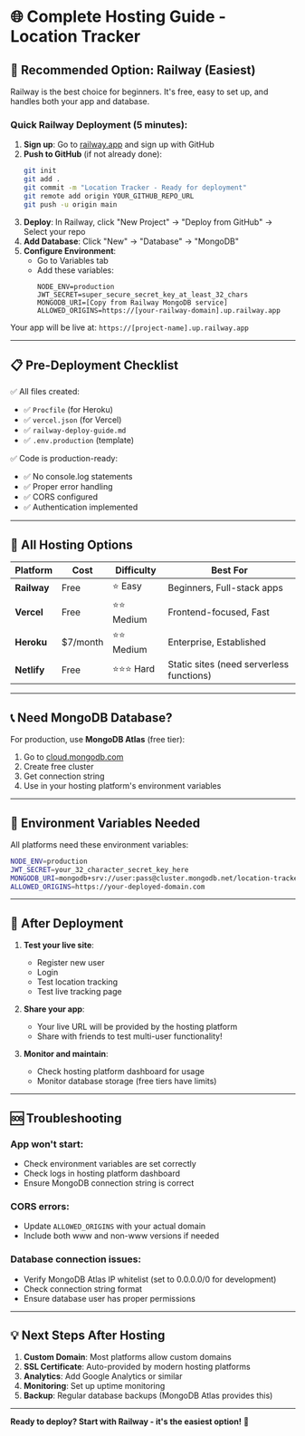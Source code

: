 # 🌐 Complete Hosting Guide - Location Tracker

## 🎯 **Recommended Option: Railway (Easiest)**

Railway is the best choice for beginners. It's free, easy to set up, and handles both your app and database.

### Quick Railway Deployment (5 minutes):

1. **Sign up**: Go to [railway.app](https://railway.app) and sign up with GitHub
2. **Push to GitHub** (if not already done):
   ```bash
   git init
   git add .
   git commit -m "Location Tracker - Ready for deployment"
   git remote add origin YOUR_GITHUB_REPO_URL
   git push -u origin main
   ```
3. **Deploy**: In Railway, click "New Project" → "Deploy from GitHub" → Select your repo
4. **Add Database**: Click "New" → "Database" → "MongoDB"
5. **Configure Environment**:
   - Go to Variables tab
   - Add these variables:
     ```
     NODE_ENV=production
     JWT_SECRET=super_secure_secret_key_at_least_32_chars
     MONGODB_URI=[Copy from Railway MongoDB service]
     ALLOWED_ORIGINS=https://[your-railway-domain].up.railway.app
     ```

Your app will be live at: `https://[project-name].up.railway.app`

---

## 📋 **Pre-Deployment Checklist**

✅ All files created:

- ✅ `Procfile` (for Heroku)
- ✅ `vercel.json` (for Vercel)
- ✅ `railway-deploy-guide.md`
- ✅ `.env.production` (template)

✅ Code is production-ready:

- ✅ No console.log statements
- ✅ Proper error handling
- ✅ CORS configured
- ✅ Authentication implemented

---

## 🚀 **All Hosting Options**

| Platform    | Cost     | Difficulty  | Best For                                 |
| ----------- | -------- | ----------- | ---------------------------------------- |
| **Railway** | Free     | ⭐ Easy     | Beginners, Full-stack apps               |
| **Vercel**  | Free     | ⭐⭐ Medium | Frontend-focused, Fast                   |
| **Heroku**  | $7/month | ⭐⭐ Medium | Enterprise, Established                  |
| **Netlify** | Free     | ⭐⭐⭐ Hard | Static sites (need serverless functions) |

---

## 📞 **Need MongoDB Database?**

For production, use **MongoDB Atlas** (free tier):

1. Go to [cloud.mongodb.com](https://cloud.mongodb.com)
2. Create free cluster
3. Get connection string
4. Use in your hosting platform's environment variables

---

## 🔧 **Environment Variables Needed**

All platforms need these environment variables:

```bash
NODE_ENV=production
JWT_SECRET=your_32_character_secret_key_here
MONGODB_URI=mongodb+srv://user:pass@cluster.mongodb.net/location-tracker
ALLOWED_ORIGINS=https://your-deployed-domain.com
```

---

## 🎉 **After Deployment**

1. **Test your live site**:

   - Register new user
   - Login
   - Test location tracking
   - Test live tracking page

2. **Share your app**:

   - Your live URL will be provided by the hosting platform
   - Share with friends to test multi-user functionality!

3. **Monitor and maintain**:
   - Check hosting platform dashboard for usage
   - Monitor database storage (free tiers have limits)

---

## 🆘 **Troubleshooting**

### App won't start:

- Check environment variables are set correctly
- Check logs in hosting platform dashboard
- Ensure MongoDB connection string is correct

### CORS errors:

- Update `ALLOWED_ORIGINS` with your actual domain
- Include both www and non-www versions if needed

### Database connection issues:

- Verify MongoDB Atlas IP whitelist (set to 0.0.0.0/0 for development)
- Check connection string format
- Ensure database user has proper permissions

---

## 💡 **Next Steps After Hosting**

1. **Custom Domain**: Most platforms allow custom domains
2. **SSL Certificate**: Auto-provided by modern hosting platforms
3. **Analytics**: Add Google Analytics or similar
4. **Monitoring**: Set up uptime monitoring
5. **Backup**: Regular database backups (MongoDB Atlas provides this)

---

**Ready to deploy? Start with Railway - it's the easiest option!** 🚂
